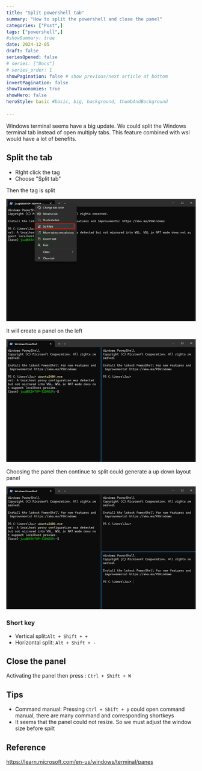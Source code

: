 ```yaml
---
title: "Split powershell tab"
summary: "How to split the powershell and close the panel"
categories: ["Post",]
tags: ["powershell",]
#showSummary: true
date: 2024-12-05
draft: false
seriesOpened: false
# series: ["Docs"]
# series_order: 1
showPagination: false # show previous/next article at bottom
invertPagination: false
showTaxonomies: true
showHero: false
heroStyle: basic #basic, big, background, thumbAndBackground

---
```


Windows terminal seems have a big update. We could split the Windows terminal tab instead of open multiply tabs. This feature combined with wsl would have a lot of benefits.

## Split the tab

- RIght click the tag
- Choose "Split tab"

Then the tag is split

![](1.png)

It will create a panel on the left

![](2.png)

Choosing the panel then continue to split could generate a up down layout panel

![](3.png)

### Short key

- Vertical split:`Alt + Shift + +`
- Horizontal split: `Alt + Shift + -`

## Close the panel

Activating the panel then press : `Ctrl + Shift + W`



## Tips

- Command manual: Pressing `Ctrl + Shift + p` could open command manual, there are many command and corresponding shortkeys
- It seems that the panel could not resize. So we must adjust the window size before spilt

## Reference

https://learn.microsoft.com/en-us/windows/terminal/panes

